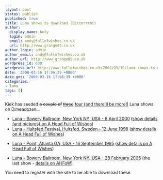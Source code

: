 ```yaml
---
layout: post
status: publish
published: true
title: Luna shows to download (Bittorrent)
author:
  display_name: Andy
  login: admin
  email: andy@fullofwishes.co.uk
  url: http://www.grange85.co.uk
author_login: admin
author_email: andy@fullofwishes.co.uk
author_url: http://www.grange85.co.uk
wordpress_id: 630
wordpress_url: http://www.fullofwishes.co.uk/2008/03/16/luna-shows-to-download-bittorrent/
date: '2008-03-16 17:06:39 +0000'
date_gmt: '2008-03-16 17:06:39 +0000'
categories:
- luna
tags: []
---
```

<p>Kiek has seeded <del datetime="2008-03-16T23:59:51+00:00">a couple of</del> <ins datetime="2008-03-16T23:59:51+00:00"><del datetime="2008-03-17T10:19:16+00:00">three</del></ins> <ins datetime="2008-03-17T10:19:16+00:00">four (and there'll be more!)</ins> Luna shows on Dimeadozen...</p>
<ul>
<li><a href="http://www.dimeadozen.org/torrents-details.php?id=188261">Luna - Bowery Ballroom, New York NY, USA - 8 April 2000</a> (<a href="/database/show/2000-04-08-luna-bowery-ballroom-new-york-ny-usa-2/">show details (and pictures) on A Head Full of Wishes</a>)</li>
<li><a href="http://www.dimeadozen.org/torrents-details.php?id=188283">Luna - Hultsfed Festival, Hultsfed, Sweden - 12 June 1998</a> (<a href="/database/show/1998-06-12-luna-hultsfed-festival-hultsfed-sweden/">show details on A Head Full of Wishes</a>)</li>
<p><ins datetime="2008-03-16T23:59:51+00:00">
<li><a href="http://www.dimeadozen.org//torrents-details.php?id=188376">Luna - Point, Atlanta GA, USA - 16 September 1995</a> (<a href="/database/show/1995-09-16-luna-point-atlanta-ga-usa/">show details on A Head Full of Wishes</a>)</li>
<p></ins><ins datetime="2008-03-17T10:19:16+00:00">
<li><a href="http://www.dimeadozen.org/torrents-details.php?id=188429">Luna - Bowery Ballroom, New York NY, USA - 28 February 2005<a> (the last show - <a href="http://db.fullofwishes.co.uk/gigography/show/684/">details on AHFoW</a>)</li>
<p></ins></p>
</ul>
<p>You need to register with the site to be able to download these.</p>
